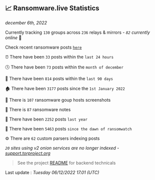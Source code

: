 
## 📈 Ransomware.live Statistics
_december 6th, 2022_

Currently tracking `130` groups across `236` relays & mirrors - _`82` currently online_ 📡

Check recent ransomware posts [`here`](recentposts.md)


⏰ There have been `33` posts within the `last 24 hours`

🕓 There have been `73` posts within the `month of december`

📅 There have been `814` posts within the `last 90 days`

🏚 There have been `3177` posts since the `1st January 2022`

📸 There is `107` ransomware goup hosts screenshots

📝 There is `87` ransomware notes

🚀 There have been `2252` posts `last year`

🐣 There have been `5463` posts `since the dawn of ransomwatch`

⚙️ There are `62` custom parsers indexing posts

_`20` sites using v2 onion services are no longer indexed - [support.torproject.org](https://support.torproject.org/onionservices/v2-deprecation/)_

> See the project [README](https://github.com/jmousqueton/ransomwatch#readme) for backend technicals



Last update : _Tuesday 06/12/2022 17.01 (UTC)_

